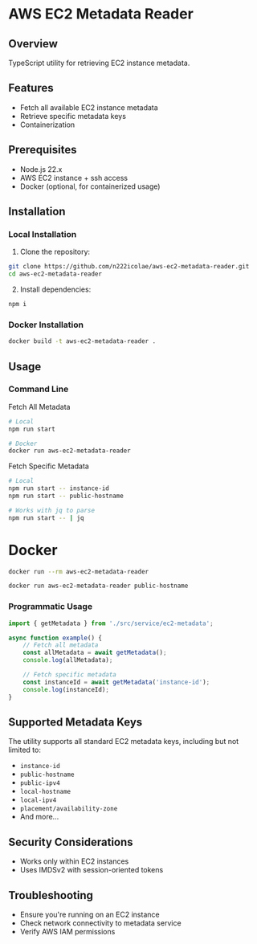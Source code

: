# AWS EC2 Metadata Reader

## Overview

TypeScript utility for retrieving EC2 instance metadata.

## Features

- Fetch all available EC2 instance metadata
- Retrieve specific metadata keys
- Containerization

## Prerequisites

- Node.js 22.x
- AWS EC2 instance + ssh access
- Docker (optional, for containerized usage)

## Installation

### Local Installation

1. Clone the repository:
```bash
git clone https://github.com/n222icolae/aws-ec2-metadata-reader.git
cd aws-ec2-metadata-reader
```

2. Install dependencies:
```bash
npm i
```

### Docker Installation

```bash
docker build -t aws-ec2-metadata-reader .
```

## Usage

### Command Line

Fetch All Metadata

```bash
# Local
npm run start
```

```bash
# Docker
docker run aws-ec2-metadata-reader
```

Fetch Specific Metadata
```bash
# Local
npm run start -- instance-id
npm run start -- public-hostname
```

```bash
# Works with jq to parse
npm run start -- | jq
```

# Docker
```bash
docker run --rm aws-ec2-metadata-reader
```

```bash
docker run aws-ec2-metadata-reader public-hostname
```

### Programmatic Usage

```typescript
import { getMetadata } from './src/service/ec2-metadata';

async function example() {
    // Fetch all metadata
    const allMetadata = await getMetadata();
    console.log(allMetadata);

    // Fetch specific metadata
    const instanceId = await getMetadata('instance-id');
    console.log(instanceId);
}
```

## Supported Metadata Keys

The utility supports all standard EC2 metadata keys, including but not limited to:
- `instance-id`
- `public-hostname`
- `public-ipv4`
- `local-hostname`
- `local-ipv4`
- `placement/availability-zone`
- And more...

## Security Considerations

- Works only within EC2 instances
- Uses IMDSv2 with session-oriented tokens

## Troubleshooting

- Ensure you're running on an EC2 instance
- Check network connectivity to metadata service
- Verify AWS IAM permissions
